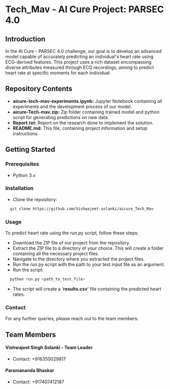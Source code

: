 
# Tech_Mav - AI Cure Project: PARSEC 4.0

## Introduction
In the AI Cure - PARSEC 4.0 challenge, our goal is to develop an advanced model capable of accurately predicting an individual's heart rate using ECG-derived features. This project uses a rich dataset encompassing diverse attributes measured through ECG recordings, aiming to predict heart rate at specific moments for each individual.

## Repository Contents
* **aicure-tech-mav-experiments.ipynb:** Jupyter Notebook containing all experiments and the development process of our model.
* **aicure-Tech-mav.zip:** Zip folder containing trained model and python script for generating predictions on new data.
* **Report.txt:** Report on the research done to implement the solution.
* **README.md:** This file, containing project information and setup instructions.

## Getting Started
### Prerequisites
* Python 3.x
### Installation
* Clone the repository:
```bash
  git clone https://github.com/Vishwajeet-solanki/aicure_Tech_Mav
```
### Usage

To predict heart rate using the run.py script, follow these steps:

* Download the ZIP file of our project from the repository.
* Extract the ZIP file to a directory of your choice. This will create a folder containing all the necessary project files.
* Navigate to the directory where you extracted the project files.
* Run the run.py script with the path to your test input file as an argument. 
* Run the script:
```bash
  python run.py <path_to_test_file>
```
* The script will create a '**results.csv**' file containing the predicted heart rates.

### Contact
For any further queries, please reach out to the team members:

## Team Members

#### Vishwajeet Singh Solanki - Team Leader

  * Contact: +916350029817

####     Paramananda Bhaskar

  * Contact: +917407412187
